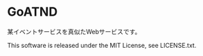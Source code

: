 # GoATND

某イベントサービスを真似たWebサービスです。


This software is released under the MIT License, see LICENSE.txt.